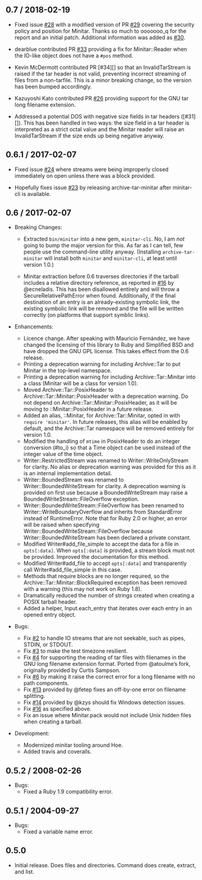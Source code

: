 ## 0.7 / 2018-02-19

*   Fixed issue [#28][] with a modified version of PR [#29][] covering the
    security policy and position for Minitar. Thanks so much to ooooooo\_q for
    the report and an initial patch. Additional information was added as
    [#30][].

*   dearblue contributed PR [#33][] providing a fix for Minitar::Reader when
    the IO-like object does not have a `#pos` method.

*   Kevin McDermott contributed PR [#34][] so that an InvalidTarStream is
    raised if the tar header is not valid, preventing incorrect streaming of
    files from a non-tarfile. This is a minor breaking change, so the version
    has been bumped accordingly.

*   Kazuyoshi Kato contributed PR [#26][] providing support for the GNU tar
    long filename extension.

*   Addressed a potential DOS with negative size fields in tar headers
    ([#31][]). This has been handled in two ways: the size field in a tar
    header is interpreted as a strict octal value and the Minitar reader will
    raise an InvalidTarStream if the size ends up being negative anyway.

## 0.6.1 / 2017-02-07

*   Fixed issue [#24][] where streams were being improperly closed immediately
    on open unless there was a block provided.

*   Hopefully fixes issue [#23][] by releasing archive-tar-minitar after
    minitar-cli is available.

## 0.6 / 2017-02-07

*   Breaking Changes:

    *   Extracted `bin/minitar` into a new gem, `minitar-cli`. No, I am *not*
        going to bump the major version for this. As far as I can tell, few
        people use the command-line utility anyway. (Installing
        `archive-tar-minitar` will install both `minitar` and `minitar-cli`, at
        least until version 1.0.)

    *   Minitar extraction before 0.6 traverses directories if the tarball
        includes a relative directory reference, as reported in [#16][] by
        @ecneladis. This has been disallowed entirely and will throw a
        SecureRelativePathError when found. Additionally, if the final
        destination of an entry is an already-existing symbolic link, the
        existing symbolic link will be removed and the file will be written
        correctly (on platforms that support symblic links).

*   Enhancements:

    *   Licence change. After speaking with Mauricio Fernández, we have changed
        the licensing of this library to Ruby and Simplified BSD and have
        dropped the GNU GPL license. This takes effect from the 0.6 release.
    *   Printing a deprecation warning for including Archive::Tar to put
        Minitar in the top-level namespace.
    *   Printing a deprecation warning for including Archive::Tar::Minitar into
        a class (Minitar will be a class for version 1.0).
    *   Moved Archive::Tar::PosixHeader to Archive::Tar::Minitar::PosixHeader
        with a deprecation warning. Do not depend on
        Archive::Tar::Minitar::PosixHeader, as it will be moving to
        ::Minitar::PosixHeader in a future release.
    *   Added an alias, ::Minitar, for Archive::Tar::Minitar, opted in with
        `require 'minitar'`. In future releases, this alias will be enabled by
        default, and the Archive::Tar namespace will be removed entirely for
        version 1.0.
    *   Modified the handling of `mtime` in PosixHeader to do an integer
        conversion (#to_i) so that a Time object can be used instead of the
        integer value of the time object.
    *   Writer::RestrictedStream was renamed to Writer::WriteOnlyStream for
        clarity. No alias or deprecation warning was provided for this as it is
        an internal implementation detail.
    *   Writer::BoundedStream was renamed to Writer::BoundedWriteStream for
        clarity. A deprecation warning is provided on first use because a
        BoundedWriteStream may raise a BoundedWriteStream::FileOverflow
        exception.
    *   Writer::BoundedWriteStream::FileOverflow has been renamed to
        Writer::WriteBoundaryOverflow and inherits from StandardError instead
        of RuntimeError. Note that for Ruby 2.0 or higher, an error will be
        raised when specifying Writer::BoundedWriteStream::FileOverflow because
        Writer::BoundedWriteStream has been declared a private constant.
    *   Modified Writer#add_file_simple to accept the data for a
        file in `opts[:data]`. When `opts[:data]` is provided, a stream block
        must not be provided. Improved the documentation for this method.
    *   Modified Writer#add_file to accept `opts[:data]` and transparently call
        Writer#add_file_simple in this case.
    *   Methods that require blocks are no longer required, so the
        Archive::Tar::Minitar::BlockRequired exception has been removed with a
        warning (this may not work on Ruby 1.8).
    *   Dramatically reduced the number of strings created when creating a
        POSIX tarball header.
    *   Added a helper, Input.each_entry that iterates over each entry in an
        opened entry object.

*   Bugs:

    *   Fix [#2][] to handle IO streams that are not seekable, such as pipes,
        STDIN, or STDOUT.
    *   Fix [#3][] to make the test timezone resilient.
    *   Fix [#4][] for supporting the reading of tar files with filenames in
        the GNU long filename extension format. Ported from @atoulme’s fork,
        originally provided by Curtis Sampson.
    *   Fix [#6][] by making it raise the correct error for a long filename
        with no path components.
    *   Fix [#13][] provided by @fetep fixes an off-by-one error on filename
        splitting.
    *   Fix [#14][] provided by @kzys should fix Windows detection issues.
    *   Fix [#16][] as specified above.
    *   Fix an issue where Minitar.pack would not include Unix hidden files
        when creating a tarball.

*   Development:

    *   Modernized minitar tooling around Hoe.
    *   Added travis and coveralls.

## 0.5.2 / 2008-02-26

* Bugs:
  * Fixed a Ruby 1.9 compatibility error.

## 0.5.1 / 2004-09-27

* Bugs:
  * Fixed a variable name error.

## 0.5.0

* Initial release. Does files and directories. Command does create, extract,
  and list.

[#2]: https://github.com/halostatue/minitar/issues/2
[#3]: https://github.com/halostatue/minitar/issues/3
[#4]: https://github.com/halostatue/minitar/issues/4
[#6]: https://github.com/halostatue/minitar/issues/6
[#13]: https://github.com/halostatue/minitar/issues/13
[#14]: https://github.com/halostatue/minitar/issues/14
[#16]: https://github.com/halostatue/minitar/issues/16
[#23]: https://github.com/halostatue/minitar/issues/23
[#24]: https://github.com/halostatue/minitar/issues/24
[#26]: https://github.com/halostatue/minitar/issues/26
[#28]: https://github.com/halostatue/minitar/issues/28
[#29]: https://github.com/halostatue/minitar/issues/29
[#30]: https://github.com/halostatue/minitar/issues/30
[#33]: https://github.com/halostatue/minitar/issues/33

